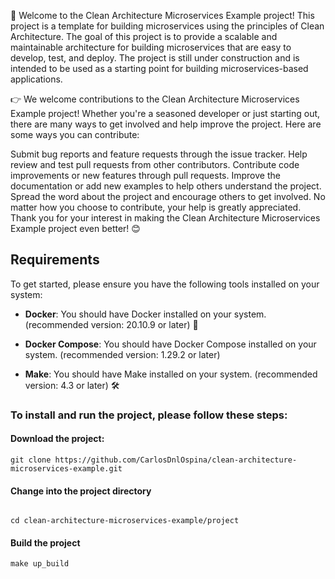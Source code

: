 👋 Welcome to the Clean Architecture Microservices Example project! This project is a template for building microservices using the principles of Clean Architecture. The goal of this project is to provide a scalable and maintainable architecture for building microservices that are easy to develop, test, and deploy. The project is still under construction and is intended to be used as a starting point for building microservices-based applications.

👉 We welcome contributions to the Clean Architecture Microservices Example project! Whether you're a seasoned developer or just starting out, there are many ways to get involved and help improve the project. Here are some ways you can contribute:

Submit bug reports and feature requests through the issue tracker.
Help review and test pull requests from other contributors.
Contribute code improvements or new features through pull requests.
Improve the documentation or add new examples to help others understand the project.
Spread the word about the project and encourage others to get involved.
No matter how you choose to contribute, your help is greatly appreciated. Thank you for your interest in making the Clean Architecture Microservices Example project even better! 😊

## Requirements

To get started, please ensure you have the following tools installed on your system:

- **Docker**: You should have Docker installed on your system. (recommended version: 20.10.9 or later) 🐳

- **Docker Compose**: You should have Docker Compose installed on your system. (recommended version: 1.29.2 or later) 

- **Make**: You should have Make installed on your system. (recommended version: 4.3 or later) 🛠️

### To install and run the project, please follow these steps:


#### Download the project:
```
git clone https://github.com/CarlosDnlOspina/clean-architecture-microservices-example.git

```


#### Change into the project directory
```

cd clean-architecture-microservices-example/project
```

#### Build the project
```
make up_build
```


